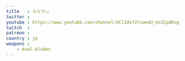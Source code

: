 ```yaml
---
title   : らとりぃ
twitter : 
youtube : https://www.youtube.com/channel/UClZdxYZrcwe4U_msSCpdKsg
twitch  : 
patreon : 
country : jp
weapons :
    - dual-blades
---
```


